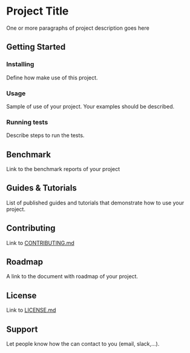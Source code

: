 # Project Title

One or more paragraphs of project description goes here

## Getting Started

### Installing

Define how make use of this project.

### Usage

Sample of use of your project. Your examples should be described.

### Running tests

Describe steps to run the tests. 

## Benchmark

Link to the benchmark reports of your project

## Guides & Tutorials

List of published guides and tutorials that demonstrate how to use
your project.

## Contributing

Link to [CONTRIBUTING.md]()

## Roadmap

A link to the document with roadmap of your project. 

## License

Link to [LICENSE.md]()

## Support

Let people know how the can contact to you (email, slack,...).